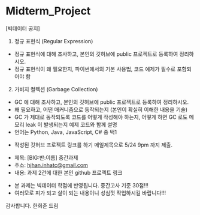# Midterm_Project
[빅데이터 공지]

1. 정규 표현식 (Regular Expression)
- 정규 표현식에 대해 조사하고, 본인의 깃허브에 public 프로젝트로 등록하여 정리하시오.
- 정규 표현식이 왜 필요한지, 파이썬에서의 기본 사용법, 코드 예제가 필수로 포함되어야 함

2. 가비지 컬렉션 (Garbage Collection)
- GC 에 대해 조사하고, 본인의 깃허브에 public 프로젝트로 등록하여 정리하시오.
- 왜 필요하고, 어떤 매커니즘으로 동작되는지 (본인이 확실히 이해한 내용을 기술)
- GC 가 제대로 동작되도록 코드를 어떻게 작성해야 하는지, 어떻게 하면 GC 로도 메모리 leak 이 발생되는지 예제 코드와 함께 설명
- 언어는 Python, Java, JavaScript, C# 중 택1

* 작성된 깃허브 프로젝트 링크를 하기 메일제목으로 5/24 9pm 까지 제출.
- 제목: [BIG:반:이름] 중간과제
- 주소: hjhan.inhatc@gmail.com
- 내용: 과제 2건에 대한 본인 github 프로젝트 링크

* 본 과제는 빅데이터 학점에 반영됩니다. 중간고사 기준 30점!!!
* 여러모로 피가 되고 살이 되는 내용이니 성심껏 작업하시길 바랍니다!!!

감사합니다.
한희준 드림
